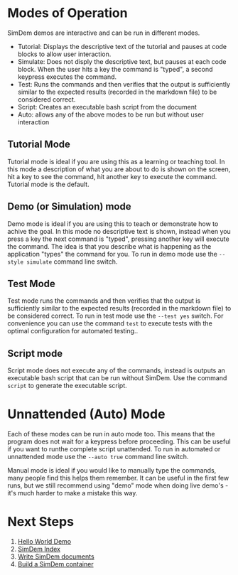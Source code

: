 # Modes of Operation

SimDem demos are interactive and can be run in different modes.

  * Tutorial: Displays the descriptive text of the tutorial and pauses
    at code blocks to allow user interaction.
  * Simulate: Does not disply the descriptive text, but pauses at each
    code block. When the user hits a key the command is "typed", a
    second keypress executes the command.
  * Test: Runs the commands and then verifies that the output is
    sufficiently similar to the expected results (recorded in the
    markdown file) to be considered correct.
  * Script: Creates an executable bash script from the document
  * Auto: allows any of the above modes to be run but without user
    interaction

## Tutorial Mode

Tutorial mode is ideal if you are using this as a learning or teaching
tool. In this mode a description of what you are about to do is shown
on the screen, hit a key to see the command, hit another key to
execute the command. Tutorial mode is the default.

## Demo (or Simulation) mode

Demo mode is ideal if you are using this to teach or demonstrate how
to achive the goal. In this mode no descriptive text is shown, instead
when you press a key the next command is "typed", pressing another key
will execute the command. The idea is that you describe what is
happening as the application "types" the command for you. To run in
demo mode use the `--style simulate` command line switch.

## Test Mode

Test mode runs the commands and then verifies that the output is
sufficiently similar to the expected results (recorded in the markdown
file) to be considered correct. To run in test mode use the `--test
yes` switch. For convenience you can use the command `test` to execute
tests with the optimal configuration for automated testing..

## Script mode

Script mode does not execute any of the commands, instead is outputs
an executable bash script that can be run without SimDem. Use the
command `script` to generate the executable script.

# Unnattended (Auto) Mode

Each of these modes can be run in auto mode too. This means that the
program does not wait for a keypress before proceeding. This can be
useful if you want to runthe complete script unattended. To run in
automated or unnattended mode use the `--auto true` command line
switch.

Manual mode is ideal if you would like to manually type the commands,
many people find this helps them remember. It can be useful in the
first few runs, but we still recommend using "demo" mode when doing
live demo's - it's much harder to make a mistake this way.

# Next Steps

  1. [Hello World Demo](demo/script.md)
  2. [SimDem Index](../script.md)
  3. [Write SimDem documents](../syntax/script.md)
  4. [Build a SimDem container](../building/script.md)
